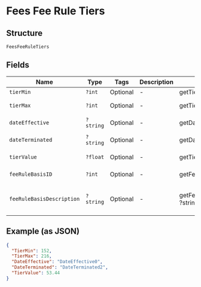 
# Fees Fee Rule Tiers

## Structure

`FeesFeeRuleTiers`

## Fields

| Name | Type | Tags | Description | Getter | Setter |
|  --- | --- | --- | --- | --- | --- |
| `tierMin` | `?int` | Optional | - | getTierMin(): ?int | setTierMin(?int tierMin): void |
| `tierMax` | `?int` | Optional | - | getTierMax(): ?int | setTierMax(?int tierMax): void |
| `dateEffective` | `?string` | Optional | - | getDateEffective(): ?string | setDateEffective(?string dateEffective): void |
| `dateTerminated` | `?string` | Optional | - | getDateTerminated(): ?string | setDateTerminated(?string dateTerminated): void |
| `tierValue` | `?float` | Optional | - | getTierValue(): ?float | setTierValue(?float tierValue): void |
| `feeRuleBasisID` | `?int` | Optional | - | getFeeRuleBasisID(): ?int | setFeeRuleBasisID(?int feeRuleBasisID): void |
| `feeRuleBasisDescription` | `?string` | Optional | - | getFeeRuleBasisDescription(): ?string | setFeeRuleBasisDescription(?string feeRuleBasisDescription): void |

## Example (as JSON)

```json
{
  "TierMin": 152,
  "TierMax": 216,
  "DateEffective": "DateEffective0",
  "DateTerminated": "DateTerminated2",
  "TierValue": 53.44
}
```

